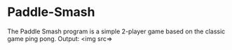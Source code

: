 # Paddle-Smash
The Paddle Smash program is a simple 2-player game based on the classic game ping pong.
Output:
<img src=>
